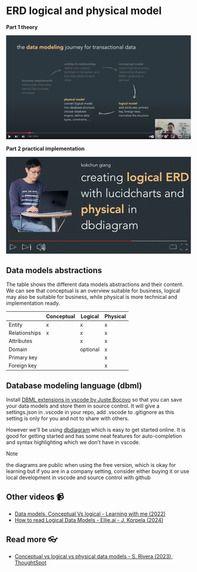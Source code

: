# ERD logical and physical model

**Part 1 theory**

<a href="https://youtu.be/ZMNRnMhWSgY" target="_blank">
  <img src="https://github.com/kokchun/assets/blob/main/data_modeling/ldm_pdm.png?raw=true" alt="data modeling ldm, pdm" width="600">
</a>

**Part 2 practical implementation**

<a href="https://youtu.be/nA4Hs08EOTI" target="_blank">
  <img src="https://github.com/kokchun/assets/blob/main/data_modeling/ldm_pdm_code.png?raw=true" alt="data modeling ldm, pdm" width="600">
</a>

## Data models abstractions

The table shows the different data models abstractions and their content. We can see that conceptual is an overview suitable for business, logical may also be suitable for business, while physical is more technical and implementation ready.

|               | Conceptual | Logical  | Physical |
| ------------- | ---------- | -------- | -------- |
| Entity        | x          | x        | x        |
| Relationships | x          | x        | x        |
| Attributes    |            | x        | x        |
| Domain        |            | optional | x        |
| Primary key   |            |          | x        |
| Foreign key   |            |          | x        |

## Database modeling language (dbml)

Install [DBML extensions in vscode by Juste Bocovo](https://marketplace.visualstudio.com/items?itemName=bocovo.dbml-erd-visualizer) so that you can save your data models and store them in source control. It will give a settings.json in .vscode in your repo, add .vscode to .gitignore as this setting is only for you and not to share with others.


However we'll be using [dbdiagram](https://dbdiagram.io/home) which is easy to get started online. It is good for getting started and has some neat features for auto-completion and syntax highlighting which we don't have in vscode. 

> [!NOTE]
> the diagrams are public when using the free version, which is okay for learning but if you are in a company setting, consider either buying it or use local development in vscode and source control with github

## Other videos 📹

- [Data models. Conceptual Vs logical - Learning with me (2022)](https://www.youtube.com/watch?v=rzKMT5qqbQY)
- [How to read Logical Data Models - Ellie.ai - J. Korpela (2024)](https://www.youtube.com/watch?v=zqUqjECv5nM)

## Read more 👓

- [Conceptual vs logical vs physical data models - S. Rivera (2023), ThoughtSpot](https://www.thoughtspot.com/data-trends/data-modeling/conceptual-vs-logical-vs-physical-data-models)